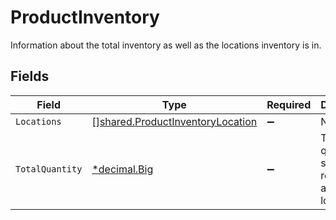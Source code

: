 # ProductInventory

Information about the total inventory as well as the locations inventory is in.


## Fields

| Field                                                                                       | Type                                                                                        | Required                                                                                    | Description                                                                                 |
| ------------------------------------------------------------------------------------------- | ------------------------------------------------------------------------------------------- | ------------------------------------------------------------------------------------------- | ------------------------------------------------------------------------------------------- |
| `Locations`                                                                                 | [][shared.ProductInventoryLocation](../../../pkg/models/shared/productinventorylocation.md) | :heavy_minus_sign:                                                                          | N/A                                                                                         |
| `TotalQuantity`                                                                             | [*decimal.Big](https://pkg.go.dev/github.com/ericlagergren/decimal#Big)                     | :heavy_minus_sign:                                                                          | The total quantity of stock remaining across locations.                                     |